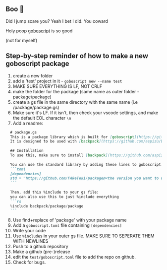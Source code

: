 ## Boo 👻
Did I jump scare you? Yeah I bet I did. You coward

Holy poop [goboscript](https://github.com/aspizu/goboscript) is so good

(not for myself)
## Step-by-step reminder of how to make a new goboscript package
1. create a new folder
2. add a 'test' project in it - `goboscript new --name test`
3. MAKE SURE EVERYTHING IS LF, NOT CRLF
4. make the folder for the package (same name as outer folder - package/package)
5. create a gs file in the same directory with the same name (i.e /package/package.gs)
6. Make sure it's LF. If it isn't, then check your vscode settings, and make the default EOL character `\n`
7. Add a readme:
~~~md
  # package.gs
  This is a package library which is built for [goboscript](https://github.com/aspizu/goboscript).
  It is designed to be used with [backpack](https://github.com/aspizu/backpack)
  
  ## Installation
  To use this, make sure to install [backpack](https://github.com/aspizu/backpack)
  
  You can use the standard library by adding these lines to goboscript.toml:
  ```toml
  [dependencies]
  std = "https://github.com/FAReTek1/package@<the version you want to use>"
  ```
  
  Then, add this %include to your gs file:
  you can also use this to just %include everything
  ```rs
  %include backpack/package/package
  ```
~~~
8. Use find+replace of 'package' with your package name
9. Add a `goboscript.toml` file containing `[dependencies]`
10. Write your code
11. Use `%include`s in your outer gs file. MAKE SURE TO SEPERATE THEM WITH NEWLINES
12. Push to a github repository
13. Make a github (pre-)release
14. edit the `test/goboscript.toml` file to add the repo on github.
15. Check for bugs.
